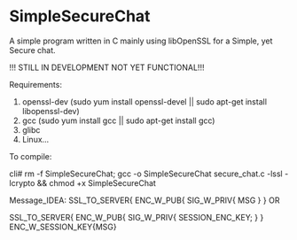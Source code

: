 # SimpleSecureChat
A simple program written in C mainly using libOpenSSL for a Simple, yet Secure chat.

!!! STILL IN DEVELOPMENT NOT YET FUNCTIONAL!!!

Requirements:
1. openssl-dev (sudo yum install openssl-devel || sudo apt-get install libopenssl-dev) 
2. gcc (sudo yum install gcc || sudo apt-get install gcc)
3. glibc
4. Linux... 


To compile:

cli# rm -f SimpleSecureChat; gcc -o SimpleSecureChat secure_chat.c -lssl -lcrypto && chmod +x SimpleSecureChat

Message_IDEA:
SSL_TO_SERVER{
    ENC_W_PUB{
        SIG_W_PRIV{
             MSG
         }
    }
OR

SSL_TO_SERVER{
    ENC_W_PUB{
        SIG_W_PRIV{
             SESSION_ENC_KEY;
         }
    }
ENC_W_SESSION_KEY{MSG}
